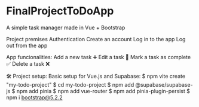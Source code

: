 # FinalProjectToDoApp

A simple task manager made in Vue + Bootstrap

Project premises
Authentication
Create an account
Log in to the app
Log out from the app

App funcionalities:
Add a new task ➕
Edit a task 📝
Mark a task as complete ✅
Delete a task ❌

🛠 Project setup:
Basic setup for Vue.js and Supabase:
$ npm vite create "my-todo-project"
$ cd my-todo-project
$ npm add @supabase/supabase-js
$ npm add pinia
$ npm add vue-router
$ npm add pinia-plugin-persist
$ npm i bootstrap@5.2.2
